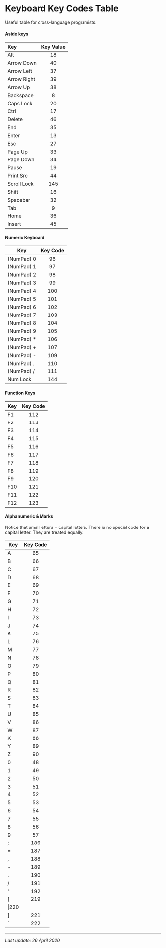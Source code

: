 # Keyboard Key Codes Table

Useful table for cross-language programists.

#### Aside keys

| Key | Key Value |
|:---|:---:|
|Alt|18|
|Arrow Down|40|
|Arrow Left|37|
|Arrow Right|39|
|Arrow Up|38|
|Backspace|8|
|Caps Lock|20|
|Ctrl|17|
|Delete|46|
|End|35|
|Enter|13|
|Esc|27|
|Page Up|33|
|Page Down|34|
|Pause|19|
|Print Src|44|
|Scroll Lock|145|
|Shift|16|
|Spacebar|32|
|Tab|9|
|Home|36|
|Insert|45|

#### Numeric Keyboard

|Key|Key Code|
|---|:---:|
|(NumPad) 0| 96|
|(NumPad) 1| 97|
|(NumPad) 2| 98|
|(NumPad) 3| 99|
|(NumPad) 4| 100|
|(NumPad) 5| 101|
|(NumPad) 6| 102|
|(NumPad) 7| 103|
|(NumPad) 8| 104|
|(NumPad) 9| 105|
|(NumPad) *| 106|
|(NumPad) +| 107|
|(NumPad) -| 109|
|(NumPad) .| 110|
|(NumPad) /| 111|
|Num Lock|144|

#### Function Keys

|Key|Key Code|
|---|:---:|
|F1| 112|
|F2| 113|
|F3| 114|
|F4| 115|
|F5| 116|
|F6| 117|
|F7| 118|
|F8| 119|
|F9| 120|
|F10| 121|
|F11| 122|
|F12| 123|

#### Alphanumeric & Marks
Notice that small letters = capital letters. There is no special code for a capital letter. They are treated equally.

|Key|Key Code|
|---|:---:|
|A|65|
|B|66|
|C|67|
|D|68|
|E|69|
|F|70|
|G|71|
|H|72|
|I|73|
|J|74|
|K|75|
|L|76|
|M|77|
|N|78|
|O|79|
|P|80|
|Q|81|
|R|82|
|S|83|
|T|84|
|U|85|
|V|86|
|W|87|
|X|88|
|Y|89|
|Z|90|
|0|48|
|1|49|
|2|50|
|3|51|
|4|52|
|5|53|
|6|54|
|7|55|
|8|56|
|9|57|
|;|186|
|=|187|
|,|188|
|-|189|
|.|190|
|/|191|
|'|192|
|[|219|
|\\|220|
|]|221|
|`|222|

---
_Last update: 26 April 2020_